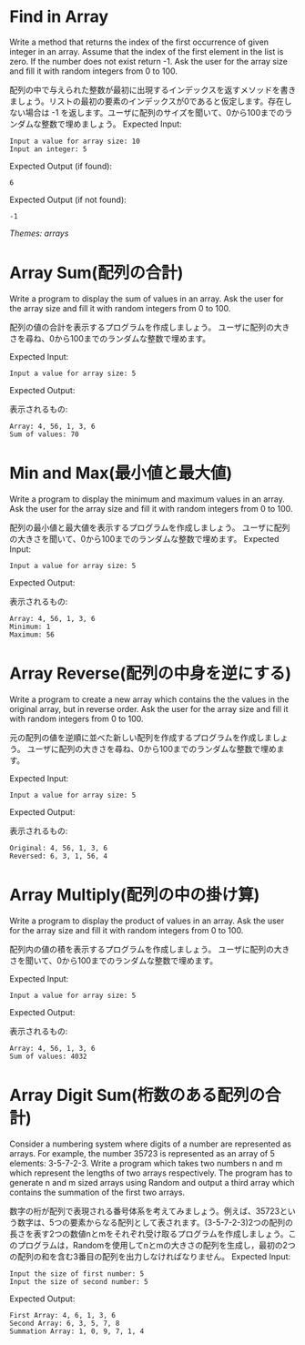 # Find in Array

Write a method that returns the index of the first occurrence of given integer in an array.
Assume that the index of the first element in the list is zero.
If the number does not exist return -1.
Ask the user for the array size and fill it with random integers from 0 to 100.

配列の中で与えられた整数が最初に出現するインデックスを返すメソッドを書きましょう。リストの最初の要素のインデックスが0であると仮定します。存在しない場合は -1 を返します。ユーザに配列のサイズを聞いて、0から100までのランダムな整数で埋めましょう。
Expected Input:

```
Input a value for array size: 10
Input an integer: 5
```

Expected Output (if found):

```
6
```

Expected Output (if not found):

```
-1
```

_Themes: arrays_

# Array Sum(配列の合計)

Write a program to display the sum of values in an array.
Ask the user for the array size and fill it with random integers from 0 to 100.

配列の値の合計を表示するプログラムを作成しましょう。
ユーザに配列の大きさを尋ね、0から100までのランダムな整数で埋めます。

Expected Input:

```
Input a value for array size: 5
```

Expected Output:

表示されるもの:

```
Array: 4, 56, 1, 3, 6
Sum of values: 70
```

# Min and Max(最小値と最大値)

Write a program to display the minimum and maximum values in an array.
Ask the user for the array size and fill it with random integers from 0 to 100.

配列の最小値と最大値を表示するプログラムを作成しましょう。
ユーザに配列の大きさを聞いて、0から100までのランダムな整数で埋めます。
Expected Input:

```
Input a value for array size: 5
```

Expected Output:

表示されるもの:

```
Array: 4, 56, 1, 3, 6
Minimum: 1
Maximum: 56
```

# Array Reverse(配列の中身を逆にする)

Write a program to create a new array which contains the the values in the original array, but in reverse order.
Ask the user for the array size and fill it with random integers from 0 to 100.

元の配列の値を逆順に並べた新しい配列を作成するプログラムを作成しましょう。
ユーザに配列の大きさを尋ね、0から100までのランダムな整数で埋めます。

Expected Input:

```
Input a value for array size: 5
```

Expected Output:

表示されるもの:

```
Original: 4, 56, 1, 3, 6
Reversed: 6, 3, 1, 56, 4
```

# Array Multiply(配列の中の掛け算)

Write a program to display the product of values in an array.
Ask the user for the array size and fill it with random integers from 0 to 100.

配列内の値の積を表示するプログラムを作成しましょう。
ユーザに配列の大きさを聞いて、0から100までのランダムな整数で埋めます。

Expected Input:

```
Input a value for array size: 5
```

Expected Output:

表示されるもの:

```
Array: 4, 56, 1, 3, 6
Sum of values: 4032
```

# Array Digit Sum(桁数のある配列の合計)

Consider a numbering system where digits of a number are represented as arrays. For example, the number 35723 is represented as an array of 5 elements: 3-5-7-2-3. Write a program which takes two numbers n and m which represent the lengths of two arrays respectively. The program has to generate n and m sized arrays using Random and output a third array which contains the summation of the first two arrays.

数字の桁が配列で表現される番号体系を考えてみましょう。例えば、35723という数字は、5つの要素からなる配列として表されます。(3-5-7-2-3)2つの配列の長さを表す2つの数値nとmをそれぞれ受け取るプログラムを作成しましょう。このプログラムは，Randomを使用してnとmの大きさの配列を生成し，最初の2つの配列の和を含む3番目の配列を出力しなければなりません。
Expected Input:

```
Input the size of first number: 5
Input the size of second number: 5
```

Expected Output:

```
First Array: 4, 6, 1, 3, 6
Second Array: 6, 3, 5, 7, 8
Summation Array: 1, 0, 9, 7, 1, 4
```
